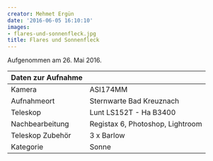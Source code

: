 ```yaml
---
creator: Mehmet Ergün
date: '2016-06-05 16:10:10'
images:
- flares-und-sonnenfleck.jpg
title: Flares und Sonnenfleck
---
```

Aufgenommen am 26. Mai 2016.

| Daten zur Aufnahme | |
| - | - |
| Kamera | ASI174MM |
| Aufnahmeort | Sternwarte Bad Kreuznach |
| Teleskop | Lunt LS152T - Ha B3400 |
| Nachbearbeitung | Registax 6, Photoshop, Lightroom |
| Teleskop Zubehör | 3 x Barlow |
| Kategorie | Sonne |
